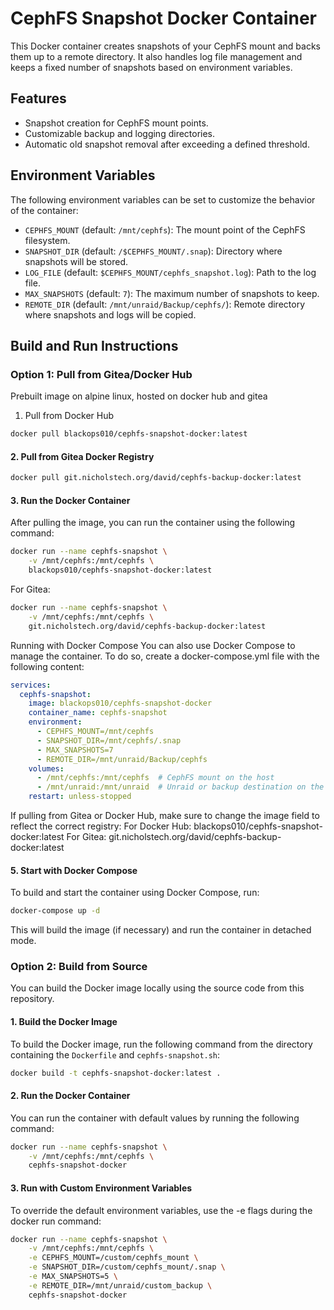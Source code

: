 # CephFS Snapshot Docker Container

This Docker container creates snapshots of your CephFS mount and backs them up to a remote directory. It also handles log file management and keeps a fixed number of snapshots based on environment variables.

## Features
- Snapshot creation for CephFS mount points.
- Customizable backup and logging directories.
- Automatic old snapshot removal after exceeding a defined threshold.

## Environment Variables
The following environment variables can be set to customize the behavior of the container:

- `CEPHFS_MOUNT` (default: `/mnt/cephfs`): The mount point of the CephFS filesystem.
- `SNAPSHOT_DIR` (default: `/$CEPHFS_MOUNT/.snap`): Directory where snapshots will be stored.
- `LOG_FILE` (default: `$CEPHFS_MOUNT/cephfs_snapshot.log`): Path to the log file.
- `MAX_SNAPSHOTS` (default: `7`): The maximum number of snapshots to keep.
- `REMOTE_DIR` (default: `/mnt/unraid/Backup/cephfs/`): Remote directory where snapshots and logs will be copied.

## Build and Run Instructions

### Option 1: Pull from Gitea/Docker Hub
Prebuilt image on alpine linux, hosted on docker hub and gitea

1. Pull from Docker Hub
```bash
docker pull blackops010/cephfs-snapshot-docker:latest
```

#### 2. Pull from Gitea Docker Registry
```bash
docker pull git.nicholstech.org/david/cephfs-backup-docker:latest
```
#### 3. Run the Docker Container
After pulling the image, you can run the container using the following command:

```bash
docker run --name cephfs-snapshot \
    -v /mnt/cephfs:/mnt/cephfs \
    blackops010/cephfs-snapshot-docker:latest
```

For Gitea:
```bash
docker run --name cephfs-snapshot \
    -v /mnt/cephfs:/mnt/cephfs \
    git.nicholstech.org/david/cephfs-backup-docker:latest
```
Running with Docker Compose
You can also use Docker Compose to manage the container. To do so, create a docker-compose.yml file with the following content:

```yaml
services:
  cephfs-snapshot:
    image: blackops010/cephfs-snapshot-docker
    container_name: cephfs-snapshot
    environment:
      - CEPHFS_MOUNT=/mnt/cephfs
      - SNAPSHOT_DIR=/mnt/cephfs/.snap
      - MAX_SNAPSHOTS=7
      - REMOTE_DIR=/mnt/unraid/Backup/cephfs
    volumes:
      - /mnt/cephfs:/mnt/cephfs  # CephFS mount on the host
      - /mnt/unraid:/mnt/unraid  # Unraid or backup destination on the host
    restart: unless-stopped
```
If pulling from Gitea or Docker Hub, make sure to change the image field to reflect the correct registry:
For Docker Hub: blackops010/cephfs-snapshot-docker:latest
For Gitea: git.nicholstech.org/david/cephfs-backup-docker:latest

#### 5. Start with Docker Compose
To build and start the container using Docker Compose, run:

```bash
docker-compose up -d
```
This will build the image (if necessary) and run the container in detached mode.

### Option 2: Build from Source

You can build the Docker image locally using the source code from this repository.

#### 1. Build the Docker Image

To build the Docker image, run the following command from the directory containing the `Dockerfile` and `cephfs-snapshot.sh`:
```bash
docker build -t cephfs-snapshot-docker:latest .
```
#### 2. Run the Docker Container
You can run the container with default values by running the following command:

```bash
docker run --name cephfs-snapshot \
    -v /mnt/cephfs:/mnt/cephfs \
    cephfs-snapshot-docker
```

#### 3. Run with Custom Environment Variables
To override the default environment variables, use the -e flags during the docker run command:

```bash
docker run --name cephfs-snapshot \
    -v /mnt/cephfs:/mnt/cephfs \
    -e CEPHFS_MOUNT=/custom/cephfs_mount \
    -e SNAPSHOT_DIR=/custom/cephfs_mount/.snap \
    -e MAX_SNAPSHOTS=5 \
    -e REMOTE_DIR=/mnt/unraid/custom_backup \
    cephfs-snapshot-docker
```
